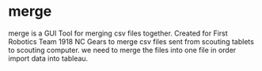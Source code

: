 # merge
merge is a GUI Tool for merging csv files together.  Created for First Robotics Team 1918 NC Gears to merge csv files sent 
from scouting tablets to scouting computer.  we need to merge the files into one file in order import data into tableau.
